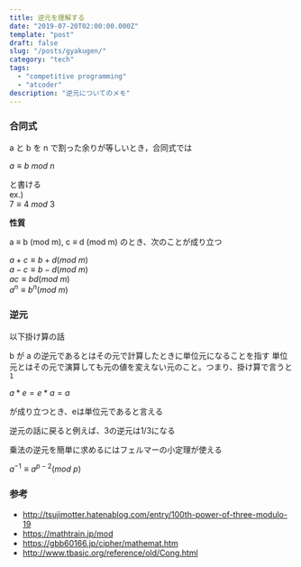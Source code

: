 ```yaml
---
title: 逆元を理解する
date: "2019-07-20T02:00:00.000Z"
template: "post"
draft: false
slug: "/posts/gyakugen/"
category: "tech"
tags:
  - "competitive programming"
  - "atcoder"
description: "逆元についてのメモ"
---
```


### 合同式

a と b を n で割った余りが等しいとき，合同式では  

$a ≡ b~mod~n$

と書ける  
ex.)  
$7 ≡ 4~mod~3$

**性質**

a ≡ b (mod m), c ≡ d (mod m) のとき、次のことが成り立つ

$a + c ≡ b + d (mod~m)$  
$a - c ≡ b - d (mod~m)$  
$ac ≡ bd (mod~m)$  
$a^n ≡ b^n (mod~m)$  

### 逆元

以下掛け算の話

b が a の逆元であるとはその元で計算したときに単位元になることを指す
単位元とはその元で演算しても元の値を変えない元のこと。つまり、掛け算で言うと `1`

$a*e = e*a = a$  

が成り立つとき、eは単位元であると言える

逆元の話に戻ると例えば、3の逆元は1/3になる

乗法の逆元を簡単に求めるにはフェルマーの小定理が使える

$a^{-1} ≡ a^{p-2} (mod~p)$


### 参考

- http://tsujimotter.hatenablog.com/entry/100th-power-of-three-modulo-19
- https://mathtrain.jp/mod
- https://gbb60166.jp/cipher/mathemat.htm
- http://www.tbasic.org/reference/old/Cong.html